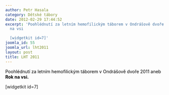 ```yaml
---
author: Petr Hasala
category: Dětské tábory
date: 2012-02-29 17:44:52
excerpt: 'Poohlédnutí za letním hemofilickým táborem v Ondrášově dvoře 2011 aneb Rok
  na vsi

  [widgetkit id=7]'
joomla_id: 55
joomla_url: lht2011
layout: post
title: LHT 2011
---
```


<p>
 <span style="color: #000000;">
  Poohlédnutí za letním hemofilickým táborem v Ondrášově dvoře 2011 aneb
  <strong>
   Rok na vsi.
  </strong>
 </span>
</p>
<p>
 [widgetkit id=7]
</p>